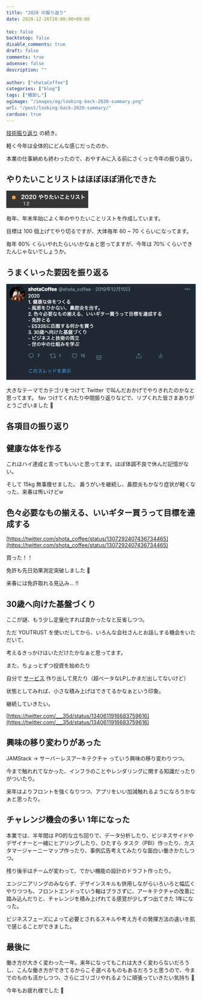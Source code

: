 ```yaml
---
title: "2020 の振り返り"
date: 2020-12-26T20:00:00+09:00

toc: false
backtotop: false
disable_comments: true
draft: false
comments: true
adsense: false
description: ""

author: ["shotaCoffee"]
categories: ["blog"]
tags: ["棚卸し"]
ogimage: "/images/og/looking-back-2020-summary.png"
url: "/post/looking-back-2020-summary/"
carduse: true
---
```


[技術振り返り](https://shota.coffee/blog/2020-technology-stack-2) の続き。

軽く今年は全体的にどんな感じだったのか、

本業の仕事納めも終わったので、おやすみに入る前にさくっと今年の振り返り。

## やりたいことリストはほぼほぼ消化できた

![images/Untitled.png](images/Untitled.png)

毎年、年末年始によく年のやりたいことリストを作成しています。

目標は 100 個上げてやり切るですが、大体毎年 60 ~ 70 くらいになってます。

毎年 60% くらいやれたらいいかなぁと思ってますが、今年は 70% くらいできたんじゃないでしょうか。

## うまくいった要因を振り返る

![images/Untitled%201.png](images/Untitled%201.png)

大きなテーマでカテゴリをつけて Twitter で叫んだおかげでやりきれたのかなと思ってます。 fav つけてくれたり中間振り返りなどで、リプくれた皆さまありがとうございました 🙌

## 各項目の振り返り

## 健康な体を作る

これはハイ達成と言ってもいいと思ってます。ほぼ体調不良で休んだ記憶がない。

そして 15kg 無事痩せました。 鼻うがいを継続し、鼻腔炎もかなり症状が軽くなった、来春は怖いけどw

## 色々必要なもの揃える、いいギター買うって目標を達成する

[https://twitter.com/shota_coffee/status/1307292407436734465](https://twitter.com/shota_coffee/status/1307292407436734465)

買った！！

免許も先日効果測定突破しました 🙌

来春には免許取れる見込み... !!

## 30歳へ向けた基盤づくり

ここが謎、もう少し定量化すれば良かったなと反省しつつ。

ただ YOUTRUST を使いだしてから、いろんな会社さんとお話しする機会をいただいて、

考えるきっかけはいただけたかなぁと思ってます。

また、ちょっとずつ投資を始めたり

自分で [サービス](https://www.hurrah-music.com/) 作り出して見たり（超ベータなLPしかまだ出してないけど）

状態としてみれば、小さな積み上げはできてるかなぁという印象。

継続していきたい。

[https://twitter.com/___35d/status/1340611916683759616](https://twitter.com/___35d/status/1340611916683759616)

## 興味の移り変わりがあった

JAMStack → サーバーレスアーキテクチャ っていう興味の移り変わりつつ。

今まで触れれてなかった、インフラのことやレンダリングに関する知識だったりがついたり。

来年はよりフロントを強くなりつつ、アプリをいい加減触れるようになろうかなぁと思ったり。

## チャレンジ機会の多い 1年になった

本業では、半年間は PO的な立ち回りで、データ分析したり、ビジネスサイドやデザイナーと一緒にヒアリングしたり、ひたすら タスク（PBI）作ったり、カスタマージャーニーマップ作ったり、事例広告考えてみたりな面白い働きかたしつつ。

残り後半はチームが変わって、でかい機能の設計のドラフト作ったり。

エンジニアリングのみならず、デザインスキルも併用しながらいろいろと幅広くやりつつも、フロントエンドっていう軸はブラさずに、アーキテクチャの改善に踏み込んだりと、チャレンジを積み上げれてる感覚が少しずつ出てきた 1年になった。

ビジネスフェーズによって必要とされるスキルや考え方その発揮方法の違いを肌で感じることができました。

## 最後に

働き方が大きく変わった一年。来年になってもこれは大きく変わらないだろうし、こんな働き方ができてるからこそ選べるものもあるだろうと思うので、今までのものも活かしつつ、さらにゴリゴリやれるように頑張っていきたい気持ち 💪

今年もお疲れ様でした 🙌
